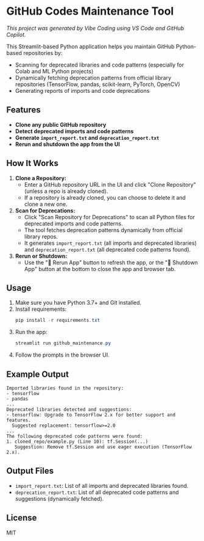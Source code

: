 # GitHub Codes Maintenance Tool

*This project was generated by Vibe Coding using VS Code and GitHub Copilot.*

This Streamlit-based Python application helps you maintain GitHub Python-based repositories by:
- Scanning for deprecated libraries and code patterns (especially for Colab and ML Python projects)
- Dynamically fetching deprecation patterns from official library repositories (TensorFlow, pandas, scikit-learn, PyTorch, OpenCV)
- Generating reports of imports and code deprecations

## Features
- **Clone any public GitHub repository**
- **Detect deprecated imports and code patterns**
- **Generate `import_report.txt` and `deprecation_report.txt`**
- **Rerun and shutdown the app from the UI**

## How It Works
1. **Clone a Repository:**
   - Enter a GitHub repository URL in the UI and click "Clone Repository" (unless a repo is already cloned).
   - If a repository is already cloned, you can choose to delete it and clone a new one.
2. **Scan for Deprecations:**
   - Click "Scan Repository for Deprecations" to scan all Python files for deprecated imports and code patterns.
   - The tool fetches deprecation patterns dynamically from official library repos.
   - It generates `import_report.txt` (all imports and deprecated libraries) and `deprecation_report.txt` (all deprecated code patterns found).
3. **Rerun or Shutdown:**
   - Use the "🔄 Rerun App" button to refresh the app, or the "🛑 Shutdown App" button at the bottom to close the app and browser tab.

## Usage
1. Make sure you have Python 3.7+ and Git installed.
2. Install requirements:
   ```powershell
   pip install -r requirements.txt
   ```
3. Run the app:
   ```powershell
   streamlit run github_maintenance.py
   ```
4. Follow the prompts in the browser UI.

## Example Output
```
Imported libraries found in the repository:
- tensorflow
- pandas
...
Deprecated libraries detected and suggestions:
- tensorflow: Upgrade to TensorFlow 2.x for better support and features.
  Suggested replacement: tensorflow>=2.0
...
The following deprecated code patterns were found:
1. cloned_repo/example.py (Line 10): tf.Session(...)
   Suggestion: Remove tf.Session and use eager execution (TensorFlow 2.x).
```

## Output Files
- `import_report.txt`: List of all imports and deprecated libraries found.
- `deprecation_report.txt`: List of all deprecated code patterns and suggestions (dynamically fetched).

## License
MIT

